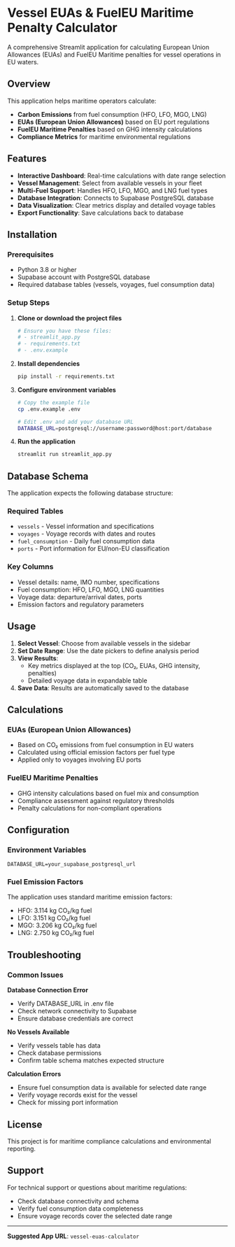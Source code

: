 # Vessel EUAs & FuelEU Maritime Penalty Calculator

A comprehensive Streamlit application for calculating European Union Allowances (EUAs) and FuelEU Maritime penalties for vessel operations in EU waters.

## Overview

This application helps maritime operators calculate:
- **Carbon Emissions** from fuel consumption (HFO, LFO, MGO, LNG)
- **EUAs (European Union Allowances)** based on EU port regulations
- **FuelEU Maritime Penalties** based on GHG intensity calculations
- **Compliance Metrics** for maritime environmental regulations

## Features

- **Interactive Dashboard**: Real-time calculations with date range selection
- **Vessel Management**: Select from available vessels in your fleet
- **Multi-Fuel Support**: Handles HFO, LFO, MGO, and LNG fuel types
- **Database Integration**: Connects to Supabase PostgreSQL database
- **Data Visualization**: Clear metrics display and detailed voyage tables
- **Export Functionality**: Save calculations back to database

##  Installation

### Prerequisites
- Python 3.8 or higher
- Supabase account with PostgreSQL database
- Required database tables (vessels, voyages, fuel consumption data)

### Setup Steps

1. **Clone or download the project files**
   ```bash
   # Ensure you have these files:
   # - streamlit_app.py
   # - requirements.txt
   # - .env.example
   ```

2. **Install dependencies**
   ```bash
   pip install -r requirements.txt
   ```

3. **Configure environment variables**
   ```bash
   # Copy the example file
   cp .env.example .env
   
   # Edit .env and add your database URL
   DATABASE_URL=postgresql://username:password@host:port/database
   ```

4. **Run the application**
   ```bash
   streamlit run streamlit_app.py
   ```

## Database Schema

The application expects the following database structure:

### Required Tables
- `vessels` - Vessel information and specifications
- `voyages` - Voyage records with dates and routes
- `fuel_consumption` - Daily fuel consumption data
- `ports` - Port information for EU/non-EU classification

### Key Columns
- Vessel details: name, IMO number, specifications
- Fuel consumption: HFO, LFO, MGO, LNG quantities
- Voyage data: departure/arrival dates, ports
- Emission factors and regulatory parameters

## Usage

1. **Select Vessel**: Choose from available vessels in the sidebar
2. **Set Date Range**: Use the date pickers to define analysis period
3. **View Results**: 
   - Key metrics displayed at the top (CO₂, EUAs, GHG intensity, penalties)
   - Detailed voyage data in expandable table
4. **Save Data**: Results are automatically saved to the database

## Calculations

### EUAs (European Union Allowances)
- Based on CO₂ emissions from fuel consumption in EU waters
- Calculated using official emission factors per fuel type
- Applied only to voyages involving EU ports

### FuelEU Maritime Penalties
- GHG intensity calculations based on fuel mix and consumption
- Compliance assessment against regulatory thresholds
- Penalty calculations for non-compliant operations

## Configuration

### Environment Variables
```env
DATABASE_URL=your_supabase_postgresql_url
```

### Fuel Emission Factors
The application uses standard maritime emission factors:
- HFO: 3.114 kg CO₂/kg fuel
- LFO: 3.151 kg CO₂/kg fuel  
- MGO: 3.206 kg CO₂/kg fuel
- LNG: 2.750 kg CO₂/kg fuel

## Troubleshooting

### Common Issues

**Database Connection Error**
- Verify DATABASE_URL in .env file
- Check network connectivity to Supabase
- Ensure database credentials are correct

**No Vessels Available**
- Verify vessels table has data
- Check database permissions
- Confirm table schema matches expected structure

**Calculation Errors**
- Ensure fuel consumption data is available for selected date range
- Verify voyage records exist for the vessel
- Check for missing port information

## License

This project is for maritime compliance calculations and environmental reporting.

## Support

For technical support or questions about maritime regulations:
- Check database connectivity and schema
- Verify fuel consumption data completeness
- Ensure voyage records cover the selected date range

---

**Suggested App URL**: `vessel-euas-calculator`
